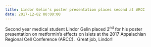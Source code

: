 ```yaml
---
title: Lindor Gelin's poster presentation places second at ARCC
date: 2017-12-02 00:00:00
---
```



Second year medical student Lindor Gelin placed 2<sup>nd</sup> for his poster presentation on metformin’s effects on islets at the 2017 Appalachian Regional Cell Conference (ARCC).  Great job, Lindor!